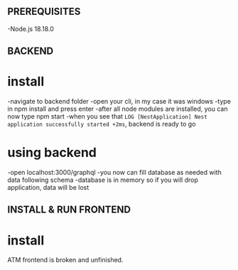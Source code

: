 ## PREREQUISITES

-Node.js 18.18.0

## BACKEND

# install
-navigate to backend folder
-open your cli, in my case it was windows
-type in npm install and press enter
-after all node modules are installed, you can now type npm start
-when you see that ```LOG [NestApplication] Nest application successfully started +2ms```, backend is ready to go

# using backend
-open localhost:3000/graphql
-you now can fill database as needed with data following schema
-database is in memory so if you will drop application, data will be lost

## INSTALL & RUN FRONTEND

# install
ATM frontend is broken and unfinished.
